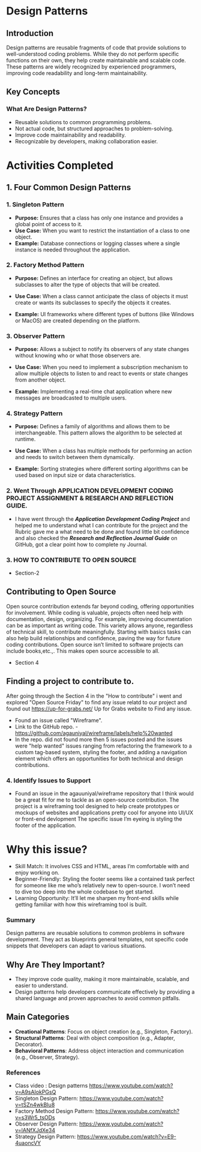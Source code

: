 # Design Patterns

## Introduction

Design patterns are reusable fragments of code that provide solutions to well-understood coding problems. While they do not perform specific functions on their own, they help create maintainable and scalable code. These patterns are widely recognized by experienced programmers, improving code readability and long-term maintainability.

## Key Concepts

### What Are Design Patterns?

- Reusable solutions to common programming problems.
- Not actual code, but structured approaches to problem-solving.
- Improve code maintainability and readability.
- Recognizable by developers, making collaboration easier.


# Activities Completed
## 1. Four Common Design Patterns

### 1. Singleton Pattern

- **Purpose:** Ensures that a class has only one instance and provides a global point of access to it.
- **Use Case:** When you want to restrict the instantiation of a class to one object.
- **Example:** Database connections or logging classes where a single instance is needed throughout the application.
  
### 2. Factory Method Pattern

- **Purpose:** Defines an interface for creating an object, but allows subclasses to alter the type of objects that will be created.

- **Use Case:** When a class cannot anticipate the class of objects it must create or wants its subclasses to specify the objects it creates.

- **Example:** UI frameworks where different types of buttons (like Windows or MacOS) are created depending on the platform.  

### 3. Observer Pattern
- **Purpose:** Allows a subject to notify its observers of any state changes without knowing who or what those observers are.

- **Use Case:** When you need to implement a subscription mechanism to allow multiple objects to listen to and react to events or state changes from another object.

- **Example:** Implementing a real-time chat application where new messages are broadcasted to multiple users.

### 4. Strategy Pattern
- **Purpose:** Defines a family of algorithms and allows them to be interchangeable. This pattern allows the algorithm to be selected at runtime.

- **Use Case:** When a class has multiple methods for performing an action and needs to switch between them dynamically.

- **Example:** Sorting strategies where different sorting algorithms can be used based on input size or data characteristics.

### 2. Went Through APPLICATION DEVELOPMENT CODING PROJECT ASSIGNMENT &  RESEARCH AND REFLECTION GUIDE.

*  I have went through the ***Application Development Coding Project*** and helped me to understand what I can contribute for the project and the Rubric gave me a what need to be done and found little bit confidence and also checked the ***Research and Reflection Journal Guide*** on GitHub, got a clear point how to complete ny Journal.

### 3. HOW TO CONTRIBUTE TO OPEN SOURCE 

* Section-2 

## Contributing to Open Source

Open source contribution extends far beyond coding, offering opportunities for involvement. While coding is valuable, projects often need help with documentation, design, organizing. For example, improving documentation can be as important as writing code. This variety allows anyone, regardless of technical skill, to contribute meaningfully. Starting with basics tasks can also help build relationships and confidence, paving the way for future coding contributions. Open source isn’t limited to software projects can include books,etc.,. This makes open source accessible to all.

* Section 4

## Finding a project to contribute to.

After going through the Section 4 in the "How to contribute" i went and explored "Open Source Friday" to find any issue relatd to our project and found out https://up-for-grabs.net/ Up for Grabs website to Find any issue.

- Found an issue called "Wireframe".
- Link to the GitHub repo. - https://github.com/agauniyal/wireframe/labels/help%20wanted
- In the repo. did not found more then 5 issues posted and the issues were "help wanted" issues ranging from refactoring the framework to a custom tag-based system, styling the footer, and adding a navigation element which offers an opportunities for both technical and design contributions.

### 4. Identify Issues to Support

- Found an issue in the agauuniyal/wireframe repository that I think would be a great fit for me to tackle as an open-source contribution. The project is a wireframing tool designed to help create prototypes or mockups of websites and applications pretty cool for anyone into UI/UX or front-end devlopment The specific issue I’m eyeing is styling the footer of the application.
 
# Why this issue?
- Skill Match: It involves CSS and HTML, areas I’m comfortable with and enjoy working on.
- Beginner-Friendly: Styling the footer seems like a contained task perfect for someone like me who’s relatively new to open-source. I won’t need to dive too deep into the whole codebase to get started.
- Learning Opportunity: It’ll let me sharpen my front-end skills while getting familiar with how this wireframing tool is built. 

### Summary

Design patterns are reusable solutions to common problems in software development. They act as blueprints general templates, not specific code snippets that developers can adapt to various situations.

## Why Are They Important?

- They improve code quality, making it more maintainable, scalable, and easier to understand.
- Design patterns help developers communicate effectively by providing a shared language and proven approaches to avoid common pitfalls.

## Main Categories

- **Creational Patterns**: Focus on object creation (e.g., Singleton, Factory).
- **Structural Patterns**: Deal with object composition (e.g., Adapter, Decorator).
- **Behavioral Patterns**: Address object interaction and communication (e.g., Observer, Strategy).

### References

- Class video : Design patterns https://www.youtube.com/watch?v=A9sAIokPGsQ
- Singleton Design Pattern: https://www.youtube.com/watch?v=tSZn4wkBIu8
- Factory Method Design Pattern: https://www.youtube.com/watch?v=s3Wr5_tsODs
- Observer Design Pattern: https://www.youtube.com/watch?v=lANfXJdXe34
- Strategy Design Pattern: https://www.youtube.com/watch?v=E9-4uaoncVY